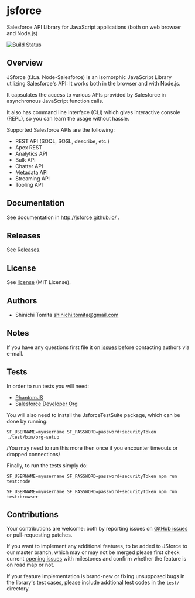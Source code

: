 # jsforce 

Salesforce API Library for JavaScript applications (both on web browser and Node.js)

[![Build Status](https://secure.travis-ci.org/jsforce/jsforce.png)](http://travis-ci.org/jsforce/jsforce)

## Overview

JSforce (f.k.a. Node-Salesforce) is an isomorphic JavaScript Library utilizing Salesforce's API: It works both in the browser and with Node.js.

It capsulates the access to various APIs provided by Salesforce in asynchronous JavaScript function calls.

It also has command line interface (CLI) which gives interactive console (REPL), so you can learn the usage without hassle.

Supported Salesforce APIs are the following:

- REST API (SOQL, SOSL, describe, etc.)
- Apex REST
- Analytics API
- Bulk API
- Chatter API
- Metadata API
- Streaming API
- Tooling API

## Documentation

See documentation in http://jsforce.github.io/ .

## Releases

See [Releases](https://github.com/jsforce/jsforce/releases).

## License

See [license](LICENSE) (MIT License).

## Authors

- Shinichi Tomita <shinichi.tomita@gmail.com>


## Notes

If you have any questions first file it on [issues](https://github.com/jsforce/jsforce/issues) before contacting authors via e-mail.

## Tests

In order to run tests you will need:
- [PhantomJS](http://phantomjs.org)
- [Salesforce Developer Org](https://developer.salesforce.com/signup)

You will also need to install the JsforceTestSuite package, which can be done by running:

    SF_USERNAME=myusername SF_PASSWORD=password+securityToken ./test/bin/org-setup

/You may need to run this more then once if you encounter timeouts or dropped connections/

Finally, to run the tests simply do:

    SF_USERNAME=myusername SF_PASSWORD=password+securityToken npm run test:node

    SF_USERNAME=myusername SF_PASSWORD=password+securityToken npm run test:browser

## Contributions

Your contributions are welcome: both by reporting issues on [GitHub issues](https://github.com/jsforce/jsforce/issues) or pull-requesting patches.

If you want to implement any additional features, to be added to JSforce to our master branch, which may or may not be merged please first check current [opening issues](https://github.com/jsforce/jsforce/issues?q=is%3Aopen) with milestones and confirm whether the feature is on road map or not.

If your feature implementation is brand-new or fixing unsupposed bugs in the library's test cases, please include addtional test codes in the `test/` directory.




